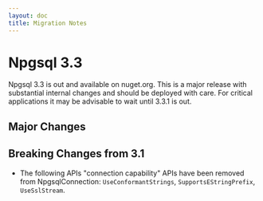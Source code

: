 ```yaml
---
layout: doc
title: Migration Notes
---
```


# Npgsql 3.3

Npgsql 3.3 is out and available on nuget.org. This is a major release with substantial internal changes and should be deployed with care. For critical applications it may be advisable to wait until 3.3.1 is out.

<TYPE HANDLING>

## Major Changes


## Breaking Changes from 3.1

* The following APIs "connection capability" APIs have been removed from NpgsqlConnection: `UseConformantStrings`, `SupportsEStringPrefix`, `UseSslStream`.
